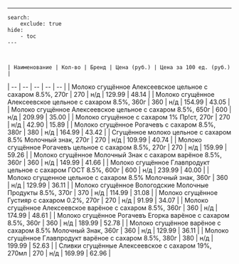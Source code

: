 ---
    search:
        exclude: true
    hide:
        - toc
    ---
    


    | Наименование | Кол-во | Бренд | Цена (руб.) | Цена за 100 ед. (руб.) |
| -- | -- | -- | -- | -- |
| Молоко сгущённое Алексеевское цельное с сахаром 8.5%, 270г | 270 | н/д | 129.99 | 48.14 |
| Молоко сгущённое Алексеевское цельное с сахаром 8.5%, 360г | 360 | н/д | 154.99 | 43.05 |
| Молоко сгущённое Алексеевское цельное с сахаром 8.5%, 650г | 600 | н/д | 209.99 | 35.00 |
| Молоко сгущённое с сахаром 1% Пр!ст, 270г | 270 | н/д | 42.90 | 15.89 |
| Молоко сгущённое Рогачевъ с сахаром 8.5%, 380г | 380 | н/д | 164.99 | 43.42 |
| Сгущённое молоко цельное с сахаром 8.5% Молочный знак, 270г | 270 | н/д | 109.99 | 40.74 |
| Молоко сгущённое Рогачевъ цельное с сахаром 8.5%, 270г | 270 | н/д | 159.99 | 59.26 |
| Молоко сгущённое Молочный Знак с сахаром варёное 8.5%, 360г | 360 | н/д | 149.99 | 41.66 |
| Молоко сгущённое Главпродукт цельное с сахаром ГОСТ 8.5%, 600г | 600 | н/д | 239.99 | 40.00 |
| Молоко сгущенное цельное с сахаром 8.5% Молочный знак, 360г | 360 | н/д | 129.99 | 36.11 |
| Молоко сгущённое Вологодские Молочные Продукты 8.5%, 370г | 370 | н/д | 114.99 | 31.08 |
| Молоко сгущённое Густияр с сахаром 0.2%, 270г | 270 | н/д | 91.99 | 34.07 |
| Молоко сгущённое Алексеевское варёное с сахаром 8.5%, 360г | 360 | н/д | 174.99 | 48.61 |
| Молоко сгущённое Рогачевъ Егорка варёное с сахаром 8.5%, 360г | 360 | н/д | 189.99 | 52.78 |
| Молоко сгущённое варёное с сахаром 8.5% Молочный Знак, 360г | 360 | н/д | 129.99 | 36.11 |
| Молоко сгущённое Главпродукт варёное с сахаром 8.5%, 380г | 380 | н/д | 199.99 | 52.63 |
| Сливки сгущённые Алексеевское с сахаром 19%, 270мл | 270 | н/д | 169.99 | 62.96 |
